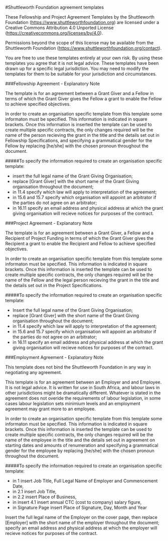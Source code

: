 #Shuttleworth Foundation agreement templates

These Fellowship and Project Agreement Templates by the Shuttleworth Foundation (https://www.shuttleworthfoundation.org) are licensed under a Creative Commons Attribution 4.0 Unported License (https://creativecommons.org/licenses/by/4.0).

Permissions beyond the scope of this license may be available from the Shuttleworth Foundation (https://www.shuttleworthfoundation.org/contact).

You are free to use these templates entirely at your own risk. By using these templates you agree that it is not legal advice. These templates have been drawn up for a specific legal jurisdiction. You may need to modify the templates for them to be suitable for your jurisdiction and circumstances.

###Fellowship Agreement - Explanatory Note

The template is for an agreement between a Grant Giver and a Fellow in terms of which the Grant Giver gives the Fellow a grant to enable the Fellow to achieve specified objectives.

In order to create an organisation specific template from this template some informaton must be specified. This information is indicated in square brackets. Once this information is inserted the template can be used to create multiple specific contracts, the only changes required will be the name of the person recieving the grant in the title and the details set out in Fellowship Specifications, and specifying a grammatical gender for the Fellow by replacing [he/she] with the chosen pronoun throughout the document. 

#####To specify the information required to create an organisation specific template:

- insert the full legal name of the Grant Giving Organisation;
- replace [Grant Giver] with the short name of the Grant Giving organisation throughout the document;
- in 11.4 specify which law will apply to interpretation of the agreement;
- in 15.6 and 15.7 specify which organisation will appoint an arbitrator if the parties do not agree on an arbitrator;
- in 16.11 specify an email address and physical address at which the grant giving organisation will recieve notices for purposes of the contract.

###Project Agreement - Explanatory Note

The template is for an agreement between a Grant Giver, a Fellow and a Recipient of Project Funding in terms of which the Grant Giver gives the Recipient a grant to enable the Recipient and Fellow to achieve specified objectives.

In order to create an organisation specific template from this template some informaton must be specified. This information is indicated in square brackets. Once this information is inserted the template can be used to create multiple specific contracts, the only changes required will be the name of the Fellow and the legal person recieving the grant in the title and the details set out in the Project Specifications.

#####To specify the information required to create an organisation specific template:

- Insert the full legal name of the Grant Giving Organisation;
- replace [Grant Giver] with the short name of the Grant Giving organisation throughout the document;
- in 11.4 specify which law will apply to interpretation of the agreement;
- in 15.6 and 15.7 specify which organisation will appoint an arbitrator if the parties do not agree on an arbitrator;
- in 16.11 specify an email address and physical address at which the grant giving organisation will recieve notices for purposes of the contract.

###Employment Agreement - Explanatory Note

This template does not bind the Shuttleworth Foundation in any way in negotiating any agreement.

This template is for an agreement between an Employer and and Employee. It is not legal advice. It is written for use in South Africa, and labour laws in other jurisdictions might be dramatically different. Whatever is stated in the agreement does not overide the requirements of labour legislation, in some cases labour legislation sets minimium levels and an employment agreement may grant more to an employee.

In order to create an organisation specific template from this template some informaton must be specified. This information is indicated in square brackets. Once this information is inserted the template can be used to create multiple specific contracts, the only changes required will be the name of the employee in the title and the details set out in agreement on starting dates and amounts of renumeration and specifying a grammatical gender for the employee by replacing [he/she] with the chosen pronoun throughout the document.

#####To specify the information required to create an organisation specific template:

- in 1 insert Job Title, Full Legal Name of Employer and Commencement Date,
- in 2.1 insert Job Title,
- in 2.2 insert Place of Business,
- in insert 4.1 insert annual CTC (cost to company) salary figure,
- in Signature Page insert Place of Signature, Day, Month and Year


Insert the full legal name of the Employer on the cover page, then replace [Employer] with the short name of the employer throughout the document; specify an email address and physical address at which the employer will recieve notices for purposes of the contract.
